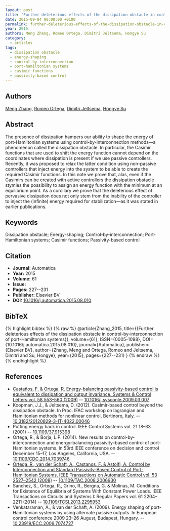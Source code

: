 ```yaml
---
layout: post
title: "Further deleterious effects of the dissipation obstacle in control-by-interconnection of port-Hamiltonian systems"
date: 2015-09-04 00:00:00 +0100
permalink: further-deleterious-effects-of-the-dissipation-obstacle-in-control-by-interconnection-of-port-hamiltonian-systems
year: 2015
authors: Meng Zhang, Romeo Ortega, Dimitri Jeltsema, Hongye Su
category:
  - articles
tags:
  - dissipation obstacle
  - energy-shaping
  - control-by-interconnection
  - port-hamiltonian systems
  - casimir functions
  - passivity-based control
---
```

 
## Authors
[Meng Zhang](authors/meng_zhang), [Romeo Ortega](authors/romeo_ortega), [Dimitri Jeltsema](authors/dimitri_jeltsema), [Hongye Su](authors/hongye_su)
 
## Abstract
The presence of dissipation hampers our ability to shape the energy of port-Hamiltonian systems using control-by-interconnection methods—a phenomenon called the dissipation obstacle. In particular, the Casimir functions that are used to shift the energy function cannot depend on the coordinates where dissipation is present if we use passive controllers. Recently, it was proposed to relax the latter condition using non-passive controllers that inject energy into the system to be able to create the required Casimir functions. In this note we prove that, alas, even if the Casimirs can be created with active controllers the dissipation obstacle stymies the possibility to assign an energy function with the minimum at an equilibrium point. As a corollary we prove that the deleterious effect of pervasive dissipation does not only stem from the inability of the controller to inject the (infinite) energy required for stabilization—as it was stated in earlier publications.
 
## Keywords
Dissipation obstacle; Energy-shaping; Control-by-interconnection; Port-Hamiltonian systems; Casimir functions; Passivity-based control
 
## Citation
- **Journal:** Automatica
- **Year:** 2015
- **Volume:** 61
- **Issue:** 
- **Pages:** 227--231
- **Publisher:** Elsevier BV
- **DOI:** [10.1016/j.automatica.2015.08.010](https://doi.org/10.1016/j.automatica.2015.08.010)
 
## BibTeX
{% highlight bibtex %}
{% raw %}
@article{Zhang_2015,
  title={{Further deleterious effects of the dissipation obstacle in control-by-interconnection of port-Hamiltonian systems}},
  volume={61},
  ISSN={0005-1098},
  DOI={10.1016/j.automatica.2015.08.010},
  journal={Automatica},
  publisher={Elsevier BV},
  author={Zhang, Meng and Ortega, Romeo and Jeltsema, Dimitri and Su, Hongye},
  year={2015},
  pages={227--231}
}
{% endraw %}
{% endhighlight %}
 
## References
- [Castaños, F. & Ortega, R. Energy-balancing passivity-based control is equivalent to dissipation and output invariance. Systems &amp; Control Letters vol. 58 553–560 (2009)](energy-balancing-passivity-based-control-is-equivalent-to-dissipation-and-output-invariance) -- [10.1016/j.sysconle.2009.03.007](https://doi.org/10.1016/j.sysconle.2009.03.007)
- Koopman, J.J., & Jeltsema, D. (2012). Casimir-based control beyond the dissipation obstacle. In Proc. IFAC workshop on lagrangian and Hamiltonian methods for nonlinear control, Bertinoro, Italy. -- [10.3182/20120829-3-IT-4022.00046](https://doi.org/10.3182/20120829-3-IT-4022.00046)
- Putting energy back in control. IEEE Control Systems vol. 21 18–33 (2001) -- [10.1109/37.915398](https://doi.org/10.1109/37.915398)
- Ortega, R., & Borja, L.P. (2014). New results on control-by-interconnection and energy–balancing passivity–based control of port-Hamiltonian systems. In 53rd IEEE conference on decision and control December 15–17, Los Angeles, California, USA. -- [10.1109/CDC.2014.7039746](https://doi.org/10.1109/CDC.2014.7039746)
- [Ortega, R., van der Schaft, A., Castanos, F. & Astolfi, A. Control by Interconnection and Standard Passivity-Based Control of Port-Hamiltonian Systems. IEEE Transactions on Automatic Control vol. 53 2527–2542 (2008)](control-by-interconnection-and-standard-passivity-based-control-of-port-hamiltonian-systems) -- [10.1109/TAC.2008.2006930](https://doi.org/10.1109/TAC.2008.2006930)
- Sanchez, S., Ortega, R., Grino, R., Bergna, G. & Molinas, M. Conditions for Existence of Equilibria of Systems With Constant Power Loads. IEEE Transactions on Circuits and Systems I: Regular Papers vol. 61 2204–2211 (2014) -- [10.1109/TCSI.2013.2295953](https://doi.org/10.1109/TCSI.2013.2295953)
- Venkataraman, A., & van der Schaft, A. (2009). Energy shaping of port-Hamiltonian systems by using alternate passive outputs. In European control conference 2009 23–26 August, Budapest, Hungary. -- [10.23919/ECC.2009.7074727](https://doi.org/10.23919/ECC.2009.7074727)

